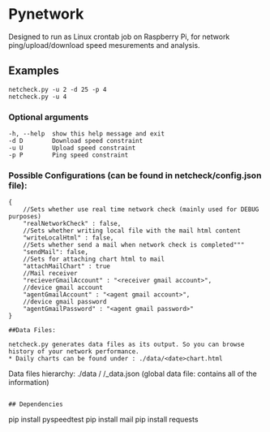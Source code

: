 # Pynetwork

Designed to run as Linux crontab job on Raspberry Pi, for network ping/upload/download speed mesurements and analysis.

##  Examples
```
netcheck.py -u 2 -d 25 -p 4
netcheck.py -u 4
```

### Optional arguments

```
-h, --help  show this help message and exit
-d D        Download speed constraint
-u U        Upload speed constraint
-p P        Ping speed constraint
```

### Possible Configurations (can be found in netcheck/config.json file):

```
{
	//Sets whether use real time network check (mainly used for DEBUG purposes)
    "realNetworkCheck" : false,
	//Sets whether writing local file with the mail html content
    "writeLocalHtml" : false,
	//Sets whether send a mail when network check is completed"""
    "sendMail": false,
	//Sets for attaching chart html to mail
    "attachMailChart" : true
	//Mail receiver
	"recieverGmailAccount" : "<receiver gmail account>",
	//device gmail account
	"agentGmailAccount" : "<agent gmail account>",
	//device gmail password
	"agentGmailPassword" : "<agent gmail password>"
}

##Data Files:

netcheck.py generates data files as its output. So you can browse history of your network performance.
* Daily charts can be found under : ./data/<date>chart.html
```
Data files hierarchy:
	./data
		/<date directory>
        	/<date>_data.json    (global data file: contains all of the information)
```

## Dependencies
```
pip install pyspeedtest
pip install mail
pip install requests
```
